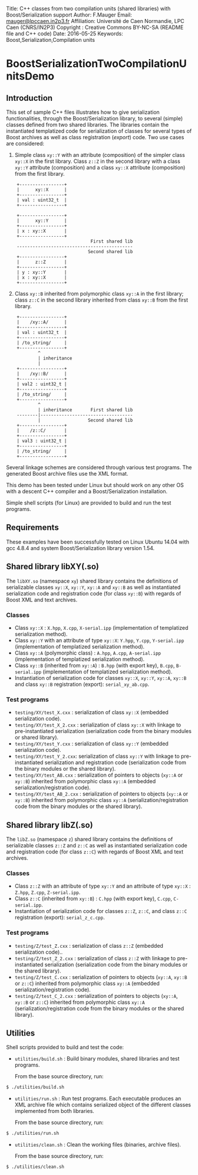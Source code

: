 Title:       C++ classes from two compilation units (shared libraries) with Boost/Serialization support
Author:      F.Mauger
Email:       mauger@lpccaen.in2p3.fr
Affiliation: Université de Caen Normandie, LPC Caen (CNRS/IN2P3)
Copyright :  Creative Commons BY-NC-SA (README file and C++ code)
Date:        2016-05-25
Keywords:    Boost,Serialization,Compilation units

# BoostSerializationTwoCompilationUnitsDemo

## Introduction

This set  of sample  C++ files illustrates  how to  give serialization
functionalities, through  the Boost/Serialization library,  to several
(simple)  classes defined  from two  shared libraries.   The libraries
contain the instantiated templatized code for serialization of classes
for  several types  of Boost  archives as  well as  class registration
(*export*) code.  Two use cases are considered:

1)  Simple class  ``xy::Y``  with an  attribute  (composition) of  the
   simpler class  ``xy::X`` in the  first library.  Class  ``z::Z`` in
   the second  library with a class  ``xy::Y`` attribute (composition)
   and  a  class  ``xy::X``  attribute (composition)  from  the  first
   library.

```
    +-----------------+
    |      xy::X      |
    +-----------------+
    | val : uint32_t  |
    +-----------------+

    +-----------------+
    |      xy::Y      |
    +-----------------+
    | x : xy::X       |
    +-----------------+
                                First shared lib
    --------------------------------------------
                               Second shared lib
    +-----------------+
    |      z::Z       |
    +-----------------+
    | y : xy::Y       |
    | x : xy::X       |
    +-----------------+
```

2) Class ``xy::B``  inherited from  polymorphic class  ``xy::A`` in  the first
   library; class  ``z::C`` in  the second  library inherited  from class
   ``xy::B`` from the first library.

```
    +-----------------+
    |    /xy::A/      |
    +-----------------+
    | val : uint32_t  |
    +-----------------+
    | /to_string/     |
    +-----------------+
            ^
            | inheritance
            |
    +-----------------+
    |    /xy::B/      |
    +-----------------+
    | val2 : uint32_t |
    +-----------------+
    | /to_string/     |
    +-----------------+
            ^
            | inheritance       First shared lib
    --------|-----------------------------------
            |                  Second shared lib
    +-----------------+
    |    /z::C/       |
    +-----------------+
    | val3 : uint32_t |
    +-----------------+
    | /to_string/     |
    +-----------------+

```

Several linkage schemes are considered through various test programs.
The generated Boost archive files use the XML format.

This demo has been tested under Linux  but should work on any other OS
with a descent C++ compiler and a Boost/Serialization installation.

Simple shell  scripts (for Linux)  are provided  to build and  run the
test programs.

## Requirements

These examples  have been  successfully tested  on Linux  Ubuntu 14.04
with gcc 4.8.4 and system Boost/Serialization library version 1.54.


## Shared library libXY(.so)

The  ``libXY.so``  (namespace  ``xy``)  shared  library  contains  the
definitions of serializable  classes ``xy::X``, ``xy::Y``, ``xy::A``  and ``xy::B`` as
well  as instantiated  serialization code  and registration  code (for
class ``xy::B``) with regards of Boost XML and text archives.

### Classes

  * Class    ``xy::X``    :   ``X.hpp``,    ``X.cpp``,    ``X-serial.ipp``
    (implementation of templatized serialization method).
  * Class ``xy::Y`` with an attribute of type ``xy::X``: ``Y.hpp``, ``Y.cpp``,
    ``Y-serial.ipp``  (implementation   of  templatized  serialization
    method).
  * Class   ``xy::A``   (polymorphic   class)  :   ``A.hpp``,   ``A.cpp``,
    ``A-serial.ipp``  (implementation   of  templatized  serialization
    method).
  * Class ``xy::B`` (inherited from ``xy::A``)  : ``B.hpp`` (with export key),
    ``B.cpp``,   ``B-serial.ipp``   (implementation   of   templatized
    serialization method).
  * Instantiation  of serialization  code  for  classes ``xy::X``,  ``xy::Y``,
    ``xy::A``,    ``xy::B``   and    class   ``xy::B``    registration   (export):
    ``serial_xy_ab.cpp``.

### Test programs

  * ``testing/XY/test_X.cxx``   :   serialization   of  class   ``xy::X``   (embedded
    serialization code).
  * ``testing/XY/test_X_2.cxx`` :  serialization of  class ``xy::X`` with  linkage to
    pre-instantiated  serialization   (serialization  code   from  the
    binary modules or shared library).
  * ``testing/XY/test_Y.cxx``   :   serialization   of  class   ``xy::Y``   (embedded
    serialization code).
  * ``testing/XY/test_Y_2.cxx``:  serialization of  class ``xy::Y``  with linkage  to
    pre-instantiated     serialization    and     registration    code
    (serialization code from the binary modules or the shared library).
  * ``testing/XY/test_AB.cxx`` :  serialization of pointers to  objects (``xy::A`` or
    ``xy::B``)   inherited   from   polymorphic  class   ``xy::A``   (embedded
    serialization/registration code).
  * ``testing/XY/test_AB_2.cxx`` : serialization of pointers to objects (``xy::A`` or
    ``xy::B``)     inherited     from      polymorphic     class     ``xy::A``
    (serialization/registration code  from the  binary modules  or the
    shared library).


## Shared library libZ(.so)

The  ``libZ.so``   (namespace  ``z``)  shared  library   contains  the
definitions  of  serializable  classes  ``z::Z`` and  ``z::C``  as  well  as
instantiated  serialization  code  and registration  code  (for  class
``z::C``) with regards of Boost XML and text archives.

### Classes

  * Class ``z::Z``  with an attribute of  type ``xy::Y`` and an  attribute of
    type ``xy::X`` : ``Z.hpp``, ``Z.cpp``, ``Z-serial.ipp``.
  * Class ``z::C`` (inherited from ``xy::B``)  : ``C.hpp`` (with export key),
    ``C.cpp``, ``C-serial.ipp``.
  * Instantiation of serialization code  for classes ``z::Z``, ``z::C``, and
    class ``z::C`` registration (export): ``serial_z_c.cpp``.

### Test programs

  * ``testing/Z/test_Z.cxx``   :   serialization   of  class   ``z::Z``   (embedded
    serialization code)..
  * ``testing/Z/test_Z_2.cxx`` :  serialization of  class ``z::Z`` with  linkage to
    pre-instantiated serialization (serialization code from the binary
    modules or the shared library).
  * ``testing/Z/test_C.cxx``  : serialization  of  pointers  to objects  (``xy::A``,
    ``xy::B`` or  ``z::C``) inherited from polymorphic  class ``xy::A`` (embedded
    serialization/registration code).
  * ``testing/Z/test_C_2.cxx`` :  serialization of  pointers to  objects (``xy::A``,
    ``xy::B``   or  ``z::C``)   inherited   from   polymorphic  class   ``xy::A``
    (serialization/registration code  from the  binary modules  or the
    shared library).


## Utilities

Shell scripts provided to build and test the code:

 * ``utilities/build.sh``  : Build  binary  modules, shared  libraries and  test
   programs.

   From the base source directory, run:

```sh
$ ./utilities/build.sh
```


 * ``utilities/run.sh`` :  Run test  programs. Each  executable produces  an XML
   archive  file which  contains  serialized object  of the  different
   classes implemented from both libraries.

   From the base source directory, run:

```sh
$ ./utilities/run.sh
```

 * ``utilities/clean.sh`` : Clean the working files (binaries, archive files).

   From the base source directory, run:

```sh
$ ./utilities/clean.sh
```

